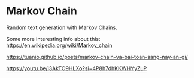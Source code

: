 # Markov Chain
Random text generation with Markov Chains.

Some more interesting info about this: 
https://en.wikipedia.org/wiki/Markov_chain

https://tuanio.github.io/posts/markov-chain-va-bai-toan-sang-nay-an-gi/

https://youtu.be/i3AkTO9HLXo?si=4P8h7dhKKWHYyZuP
